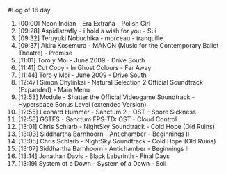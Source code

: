 #Log of 16 day

1. [00:00] Neon Indian - Era Extraña - Polish Girl
1. [09:28] Aspidistrafly - i hold a wish for you - Sui
1. [09:32] Teruyuki Nobuchika - morceau - tranquille
1. [09:37] Akira Kosemura - MANON (Music for the Contemporary Ballet Theatre) - Promise
1. [11:01] Toro y Moi - June 2009 - Drive South
1. [11:41] Cut Copy - In Ghost Colours - Far Away
1. [11:44] Toro y Moi - June 2009 - Drive South
1. [12:47] Simon Chylinksi - Natural Selection 2 Official Soundtrack (Expanded) - Main Menu
1. [12:53] Module - Shatter the Official Videogame Soundtrack - Hyperspace Bonus Level (extended Version)
1. [12:55] Leonard Hummer - Sanctum 2 - OST - Spore Sickness
1. [12:58] GSTFS - Sanctum FPS-TD: OST - Cloud Control
1. [13:01] Chris Schlarb - NightSky Soundtrack - Cold Hope (Old Ruins)
1. [13:03] Siddhartha Barnhoorn - Antichamber - Beginnings II
1. [13:05] Chris Schlarb - NightSky Soundtrack - Cold Hope (Old Ruins)
1. [13:07] Siddhartha Barnhoorn - Antichamber - Beginnings II
1. [13:14] Jonathan Davis - Black Labyrinth - Final Days
1. [13:19] System of a Down - System of a Down - Soil

